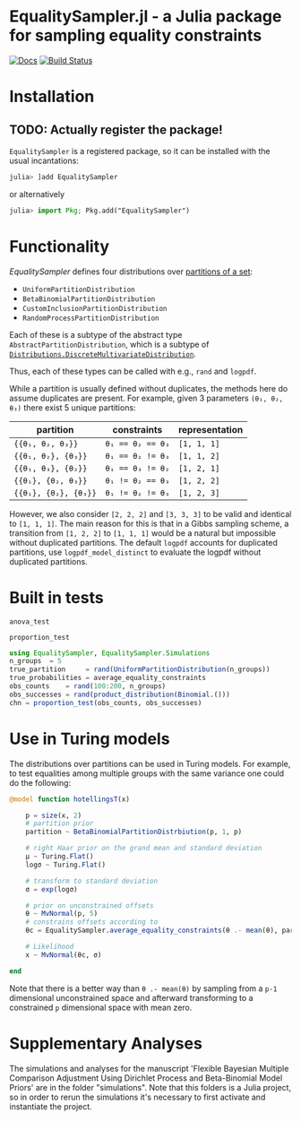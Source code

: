# EqualitySampler.jl - a Julia package for sampling equality constraints

[![Docs](https://img.shields.io/badge/docs-dev-blue.svg)](https://vandenman.github.io/EqualitySampler/dev/)
[![Build Status](https://github.com/vandenman/EqualitySampler/workflows/runtests/badge.svg)](https://github.com/vandenman/EqualitySampler/EqualitySampler/actions)

# Installation

## TODO: Actually register the package!

`EqualitySampler` is a registered package, so it can be installed with the usual incantations:
```julia
julia> ]add EqualitySampler
```
or alternatively
```julia
julia> import Pkg; Pkg.add("EqualitySampler")
```

# Functionality

*EqualitySampler* defines four distributions over [partitions of a set](https://en.wikipedia.org/wiki/Partition_of_a_set):
- `UniformPartitionDistribution`
- `BetaBinomialPartitionDistribution`
- `CustomInclusionPartitionDistribution`
- `RandomProcessPartitionDistribution`

Each of these is a subtype of the abstract type `AbstractPartitionDistribution`, which is a subtype of [`Distributions.DiscreteMultivariateDistribution`](https://juliastats.org/Distributions.jl/stable/multivariate/#multivariates).

Thus, each of these types can be called with e.g., `rand` and `logpdf`.

While a partition is usually defined without duplicates, the methods here do assume duplicates are present. For example, given 3 parameters `(θ₁, θ₂, θ₃)` there exist 5 unique partitions:

| partition            | constraints       | representation |
| -------------------- | ----------------- | -------------- |
| `{{θ₁, θ₂, θ₃}}`     | `θ₁ == θ₂ == θ₃`  | `[1, 1, 1]`    |
| `{{θ₁, θ₂}, {θ₃}}`   | `θ₁ == θ₂ != θ₃`  | `[1, 1, 2]`    |
| `{{θ₁, θ₃}, {θ₂}}`   | `θ₁ == θ₃ != θ₂`  | `[1, 2, 1]`    |
| `{{θ₁}, {θ₂, θ₃}}`   | `θ₁ != θ₂ == θ₃`  | `[1, 2, 2]`    |
| `{{θ₁}, {θ₂}, {θ₃}}` | `θ₁ != θ₂ != θ₃`  | `[1, 2, 3]`    |

However, we also consider `[2, 2, 2]` and `[3, 3, 3]` to be valid and identical to `[1, 1, 1]`.
The main reason for this is that in a Gibbs sampling scheme, a transition from `[1, 2, 2]` to `[1, 1, 1]` would be a natural but impossible without duplicated partitions. The default `logpdf` accounts for duplicated partitions, use `logpdf_model_distinct` to evaluate the logpdf without duplicated partitions.

# Built in tests

`anova_test`

`proportion_test`

```julia
using EqualitySampler, EqualitySampler.Simulations
n_groups  = 5
true_partition     = rand(UniformPartitionDistribution(n_groups))
true_probabilities = average_equality_constraints
obs_counts    = rand(100:200, n_groups)
obs_successes = rand(product_distribution(Binomial.()))
chn = proportion_test(obs_counts, obs_successes)
```

# Use in Turing models

The distributions over partitions can be used in Turing models.
For example, to test equalities among multiple groups with the same variance one could do the following:
```julia
@model function hotellingsT(x)

    p = size(x, 2)
    # partition prior
    partition ~ BetaBinomialPartitionDistrbiution(p, 1, p)

    # right Haar prior on the grand mean and standard deviation
    μ ~ Turing.Flat()
    logσ ~ Turing.Flat()

    # transform to standard deviation
    σ = exp(logσ)

    # prior on unconstrained offsets
    θ ~ MvNormal(p, 5)
    # constrains offsets according to
    θc = EqualitySampler.average_equality_constraints(θ .- mean(θ), partition)

    # Likelihood
    x ~ MvNormal(θc, σ)

end
```
Note that there is a better way than `θ .- mean(θ)` by sampling from a `p-1` dimensional unconstrained space and afterward transforming to a constrained `p` dimensional space with mean zero.

# Supplementary Analyses
The simulations and analyses for the manuscript 'Flexible Bayesian Multiple Comparison Adjustment Using Dirichlet Process and Beta-Binomial Model Priors' are in the folder "simulations".
Note that this folders is a Julia project, so in order to rerun the simulations it's necessary to first activate and instantiate the project.